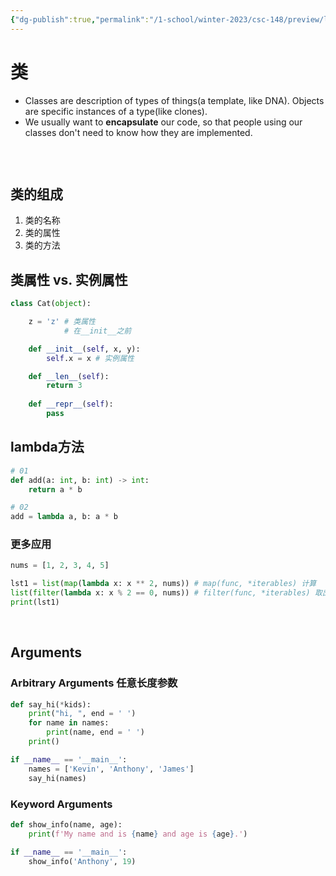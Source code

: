 ```yaml
---
{"dg-publish":true,"permalink":"/1-school/winter-2023/csc-148/preview/lecture-02-oop/"}
---
```




# 类
* Classes are description of types of things(a template, like DNA). Objects are specific instances of a type(like clones).
* We usually want to **encapsulate** our code, so that people using our classes don't need to know how they are implemented.

```toc
```

&nbsp;

## 类的组成
1. 类的名称
2. 类的属性
3. 类的方法


## 类属性 vs. 实例属性
```python
class Cat(object):

    z = 'z' # 类属性
            # 在__init__之前

    def __init__(self, x, y):
        self.x = x # 实例属性

    def __len__(self):
        return 3
    
    def __repr__(self):
        pass
```


## lambda方法
```python
# 01
def add(a: int, b: int) -> int:
    return a * b

# 02
add = lambda a, b: a * b
```


### 更多应用
```python
nums = [1, 2, 3, 4, 5]

lst1 = list(map(lambda x: x ** 2, nums)) # map(func, *iterables) 计算
list(filter(lambda x: x % 2 == 0, nums)) # filter(func, *iterables) 取出
print(lst1)
```


&nbsp;

## Arguments
### Arbitrary Arguments 任意长度参数
```python
def say_hi(*kids):
    print("hi, ", end = ' ')
    for name in names:
        print(name, end = ' ')
    print()

if __name__ == '__main__':
	names = ['Kevin', 'Anthony', 'James']
	say_hi(names)
```


### Keyword Arguments
```python
def show_info(name, age):
    print(f'My name and is {name} and age is {age}.')

if __name__ == '__main__':
	show_info('Anthony', 19)
```





